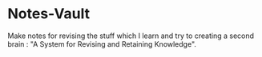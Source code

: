 # Notes-Vault
Make notes for revising the stuff which I learn and try to creating a second brain : "A System for Revising and Retaining Knowledge".
